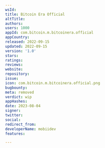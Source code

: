 ```yaml
---
wsId: 
title: Bitcoin Era Official
altTitle: 
authors: 
users: 1000
appId: com.bitcoin.m.bitcoinera.official
appCountry: 
released: 2022-09-15
updated: 2022-09-15
version: '1.0'
stars: 
ratings: 
reviews: 
website: 
repository: 
issue: 
icon: com.bitcoin.m.bitcoinera.official.png
bugbounty: 
meta: removed
verdict: wip
appHashes: 
date: 2023-08-04
signer: 
twitter: 
social: 
redirect_from: 
developerName: mobiidev
features: 

---
```


